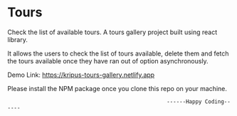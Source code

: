 # Tours
Check the list of available tours.
A tours gallery project built using react library. 

It allows the users to check the list of tours available, delete them and fetch the tours available once they have ran out of option asynchronously.

Demo Link: https://kripus-tours-gallery.netlify.app


Please install the NPM package once you clone this repo on your machine.





                                                      ------Happy Coding------
